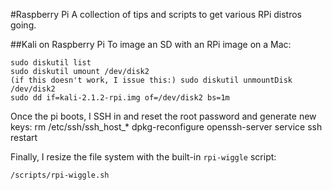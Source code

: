 #Raspberry Pi
A collection of tips and scripts to get various RPi distros going.

##Kali on Raspberry Pi
To image an SD with an RPi image on a Mac:

    sudo diskutil list
    sudo diskutil umount /dev/disk2
    (if this doesn't work, I issue this:) sudo diskutil unmountDisk /dev/disk2
    sudo dd if=kali-2.1.2-rpi.img of=/dev/disk2 bs=1m
 
Once the pi boots, I SSH in and reset the root password and generate new keys:
    rm /etc/ssh/ssh_host_*
    dpkg-reconfigure openssh-server
    service ssh restart

Finally, I resize the file system with the built-in `rpi-wiggle` script:

    /scripts/rpi-wiggle.sh

